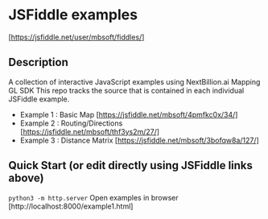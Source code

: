# JSFiddle examples
[https://jsfiddle.net/user/mbsoft/fiddles/]

## Description
A collection of interactive JavaScript examples using NextBillion.ai Mapping GL SDK
This repo tracks the source that is contained in each individual JSFiddle example.
- Example 1 : Basic Map [https://jsfiddle.net/mbsoft/4pmfkc0x/34/]
- Example 2 : Routing/Directions [https://jsfiddle.net/mbsoft/thf3ys2m/27/]
- Example 3 : Distance Matrix [https://jsfiddle.net/mbsoft/3bofqw8a/127/]

## Quick Start (or edit directly using JSFiddle links above)
`python3 -m http.server`
Open examples in browser [http://localhost:8000/example1.html]
  